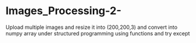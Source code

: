 # Images_Processing-2-
Upload multiple images and resize it into (200,200,3) and convert into numpy array under structured programming using functions and try except
